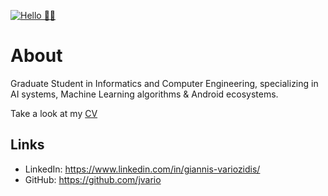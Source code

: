 [![Hello 👋🏻](https://media.istockphoto.com/photos/data-scientist-big-data-artificial-intelligence-machine-learning-picture-id886575166?k=6&m=886575166&s=612x612&w=0&h=ZISnB7-dmyLUIXO2VGWIEwX2XB-aP_MEhua96DTUQaU=)]()


# About

Graduate Student in Informatics and Computer Engineering, specializing in AI systems, Machine Learning algorithms & Android ecosystems.

Take a look at my [CV](http://bit.ly/jvario_CV)

## Links
- LinkedIn: https://www.linkedin.com/in/giannis-variozidis/
- GitHub: https://github.com/jvario

